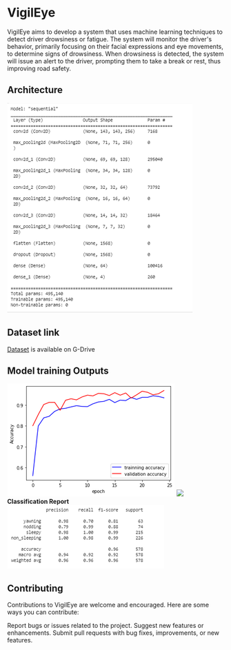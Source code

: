 # VigilEye

VigilEye aims to develop a system that uses machine learning techniques to detect driver drowsiness or fatigue. The system will monitor the driver's behavior, primarily focusing on their facial expressions and eye movements, to determine signs of drowsiness. When drowsiness is detected, the system will issue an alert to the driver, prompting them to take a break or rest, thus improving road safety.

## Architecture
<img src="https://github.com/atisamhaq123/VigilEye/blob/main/images/achitecture.PNG">

## Dataset link
<a href="https://drive.google.com/drive/folders/11uj-XB5hXvpzvFxUkTnFyRqXlc3Zyi8f?usp=sharing">Dataset</a> is available on G-Drive

## Model training Outputs
<img src="https://github.com/atisamhaq123/VigilEye/blob/main/images/result.png">
<img src="https://github.com/atisamhaq123/VigilEye/blob/main/images/result#.png">
<br>
<b>Classification Report</b>
<img src="https://github.com/atisamhaq123/VigilEye/blob/main/images/class.PNG">

## Contributing
  Contributions to VigilEye are welcome and encouraged. Here are some ways you can contribute:

  Report bugs or issues related to the project.
  Suggest new features or enhancements.
  Submit pull requests with bug fixes, improvements, or new features.
